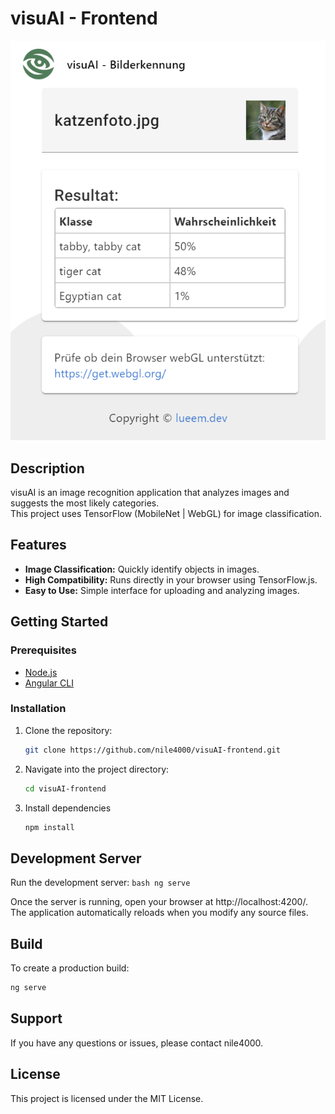 # visuAI - Frontend

![visuAI Screenshot](./src/assets/img/screenshot.png "visuAI")

## Description

visuAI is an image recognition application that analyzes images and suggests the most likely categories.  
This project uses TensorFlow (MobileNet | WebGL) for image classification.

## Features

- **Image Classification:** Quickly identify objects in images.
- **High Compatibility:** Runs directly in your browser using TensorFlow.js.
- **Easy to Use:** Simple interface for uploading and analyzing images.

## Getting Started

### Prerequisites

- [Node.js](https://nodejs.org/) 
- [Angular CLI](https://angular.io/cli)

### Installation

1. Clone the repository:
   ```bash
   git clone https://github.com/nile4000/visuAI-frontend.git

2. Navigate into the project directory:
   ```bash
   cd visuAI-frontend

3. Install dependencies
   ```bash
   npm install

## Development Server

Run the development server:
    ```bash
    ng serve
    ```

Once the server is running, open your browser at http://localhost:4200/. The application automatically reloads when you modify any source files.

## Build

To create a production build:
   ```bash
   ng serve
   ```

## Support

If you have any questions or issues, please contact nile4000.

## License

This project is licensed under the MIT License.
